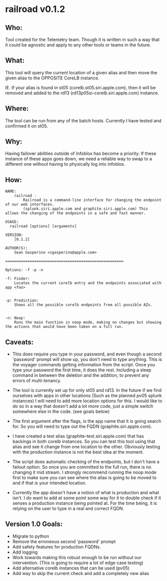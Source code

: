 # railroad v0.1.2

## Who:
Tool created for the Telemetry team. Though it is written in such a way that it could be agnostic and apply to any other tools or teams in the future.

## What:
This tool will query the current location of a given alias and then move the given alias to the OPPOSITE CoreLB instance.

IE. If your alias is found in st05 (corelb.st05.siri.apple.com), then it will be removed and added to the rd13 (rd13p05si-corelb.siri.apple.com) instance.

## Where:
The tool can be run from any of the batch hosts. Currently I have tested and confirmed it on st05.

## Why:
Having failover abilities outside of Infoblox has become a priority. If these instance of these apps goes down, we need a reliable way to swap to a different one without having to physically log into infoblox.

## How:
````
NAME:
	railroad -
		Railroad is a command-line interface for changing the endpoint of our web interfaces.
		(splunk.siri.apple.com and graphite.siri.apple.com) This allows the changing of the endpoints in a safe and fast manner.

USAGE:
  railroad [options] [arguments]

VERSION:
	[0.1.2]

AUTHOR(S):
	Sean Gasperino <sgasperino@apple.com>

=====================================================

Options: -f -p -n

-f: Finder:
	Locates the current corelb entry and the endpoints associated with app <foo>


-p: Prediction:
	Shows all the possible corelb endpoints from all possible AZs.


-n: Noop:
	Runs the main function in noop mode, making no changes but showing the actions that would have been taken on a full run.
````

## Caveats:

- This does require you type in your password, and even though a second 'password' prompt will show up, you don't need to type anything. This is the voyager commands getting information from the script. Once you type your password the first time, it does the rest. Including a sleep command in between the deletion and the addition, to prevent any errors of multi-tenancy.

- The tool is currently set up for only st05 and rd13. In the future if we find ourselves with apps in other locations (Such as the planned pv05 splunk instances) I will need to add more location options for this. I would like to do so in a way that doesn't add a lot more code, just a simple switch somewhere else in the code. (see goals below)

- The first argument after the flags, is the app name that it is going search for. So you will need to type out the FQDN (graphite.siri.apple.com).

- I have created a test alias (graphite-test.siri.apple.com) that has backings in both corelb instances. So you can test this tool using that alias and see it change from one location to the other. Obviously testing with the production instance is not the best idea at the moment.

- The script does automatic checking of the endpoints, but I don't have a failout option. So once you are committed to the full run, there is no changing it mid stream. I strongly recommend running the noop mode first to make sure you can see where the alias is going to be moved to and if that is your intended location.

- Currently the app doesn't have a notion of what is production and what isn't. I do want to add at some point some way for it to double check if it senses a production instance being pointed at. For the time being, it is relying on the user to type in a real and correct FQDN.

## Version 1.0 Goals:

- Migrate to python
- Remove the erroneous second 'password' prompt
- Add safety features for production FQDNs.
- Add logging
- Work towards making this robust enough to be run without our intervention. (This is going to require a lot of edge case testing)
- Add alternative corelb instances that can be used (pv05)
- Add way to skip the current check and add a completely new alias
